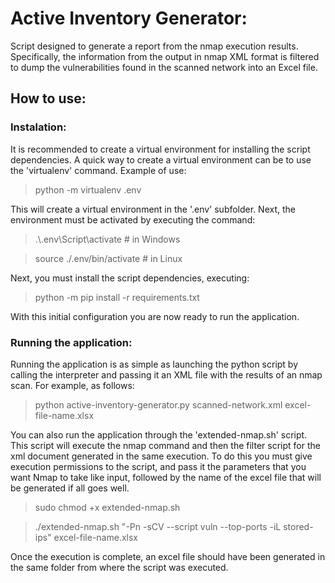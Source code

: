 # Active Inventory Generator:
Script designed to generate a report from the nmap execution results. Specifically, the information from the output in nmap XML format is filtered to dump the vulnerabilities found in the scanned network into an Excel file.

## How to use:
### Instalation:
It is recommended to create a virtual environment for installing the script dependencies. A quick way to create a virtual environment can be to use the 'virtualenv' command. Example of use:

> python -m virtualenv .env

This will create a virtual environment in the '.env' subfolder. Next, the environment must be activated by executing the command:

> .\\.env\Script\activate # in Windows

> source ./.env/bin/activate # in Linux

Next, you must install the script dependencies, executing:

> python -m pip install -r requirements.txt

With this initial configuration you are now ready to run the application.

### Running the application:

Running the application is as simple as launching the python script by calling the interpreter and passing it an XML file with the results of an nmap scan. For example, as follows:

> python active-inventory-generator.py scanned-network.xml excel-file-name.xlsx

You can also run the application through the 'extended-nmap.sh' script. This script will execute the nmap command and then the filter script for the xml document generated in the same execution. To do this you must give execution permissions to the script, and pass it the parameters that you want Nmap to take like input, followed by the name of the excel file that will be generated if all goes well.

> sudo chmod +x extended-nmap.sh

> ./extended-nmap.sh "-Pn -sCV --script vuln --top-ports -iL stored-ips" excel-file-name.xlsx

Once the execution is complete, an excel file should have been generated in the same folder from where the script was executed.



